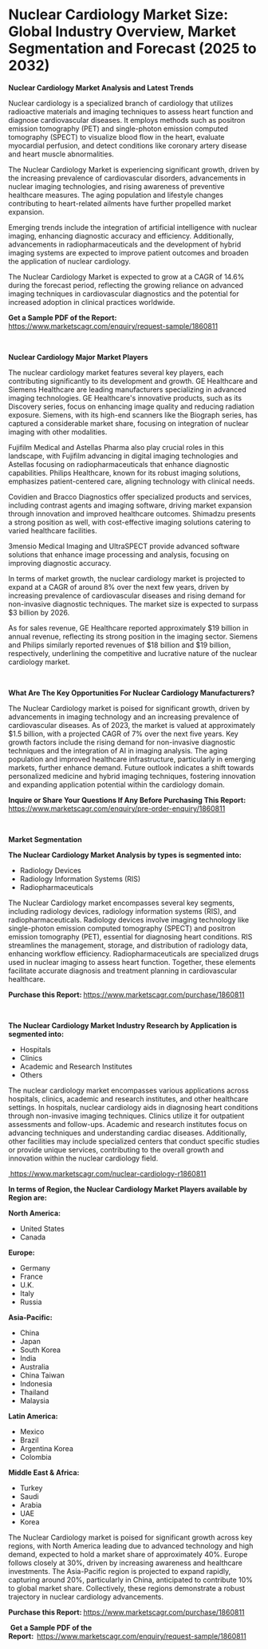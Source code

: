 <p><h1>Nuclear Cardiology Market Size: Global Industry Overview, Market Segmentation and Forecast (2025 to 2032)</h1></p><p><strong>Nuclear Cardiology Market Analysis and Latest Trends</strong></p>
<p><p>Nuclear cardiology is a specialized branch of cardiology that utilizes radioactive materials and imaging techniques to assess heart function and diagnose cardiovascular diseases. It employs methods such as positron emission tomography (PET) and single-photon emission computed tomography (SPECT) to visualize blood flow in the heart, evaluate myocardial perfusion, and detect conditions like coronary artery disease and heart muscle abnormalities.</p><p>The Nuclear Cardiology Market is experiencing significant growth, driven by the increasing prevalence of cardiovascular disorders, advancements in nuclear imaging technologies, and rising awareness of preventive healthcare measures. The aging population and lifestyle changes contributing to heart-related ailments have further propelled market expansion. </p><p>Emerging trends include the integration of artificial intelligence with nuclear imaging, enhancing diagnostic accuracy and efficiency. Additionally, advancements in radiopharmaceuticals and the development of hybrid imaging systems are expected to improve patient outcomes and broaden the application of nuclear cardiology. </p><p>The Nuclear Cardiology Market is expected to grow at a CAGR of 14.6% during the forecast period, reflecting the growing reliance on advanced imaging techniques in cardiovascular diagnostics and the potential for increased adoption in clinical practices worldwide.</p></p>
<p><strong>Get a Sample PDF of the Report:&nbsp;</strong> <a href="https://www.marketscagr.com/enquiry/request-sample/1860811?utm_campaign=1126&utm_medium=2&utm_source=Github&utm_content=ia&utm_term=13042025&utm_id=nuclear-cardiology">https://www.marketscagr.com/enquiry/request-sample/1860811</a></p>
<p>&nbsp;</p>
<p><strong>Nuclear Cardiology Major Market Players</strong></p>
<p><p>The nuclear cardiology market features several key players, each contributing significantly to its development and growth. GE Healthcare and Siemens Healthcare are leading manufacturers specializing in advanced imaging technologies. GE Healthcare's innovative products, such as its Discovery series, focus on enhancing image quality and reducing radiation exposure. Siemens, with its high-end scanners like the Biograph series, has captured a considerable market share, focusing on integration of nuclear imaging with other modalities.</p><p>Fujifilm Medical and Astellas Pharma also play crucial roles in this landscape, with Fujifilm advancing in digital imaging technologies and Astellas focusing on radiopharmaceuticals that enhance diagnostic capabilities. Philips Healthcare, known for its robust imaging solutions, emphasizes patient-centered care, aligning technology with clinical needs.</p><p>Covidien and Bracco Diagnostics offer specialized products and services, including contrast agents and imaging software, driving market expansion through innovation and improved healthcare outcomes. Shimadzu presents a strong position as well, with cost-effective imaging solutions catering to varied healthcare facilities.</p><p>3mensio Medical Imaging and UltraSPECT provide advanced software solutions that enhance image processing and analysis, focusing on improving diagnostic accuracy.</p><p>In terms of market growth, the nuclear cardiology market is projected to expand at a CAGR of around 8% over the next few years, driven by increasing prevalence of cardiovascular diseases and rising demand for non-invasive diagnostic techniques. The market size is expected to surpass $3 billion by 2026.</p><p>As for sales revenue, GE Healthcare reported approximately $19 billion in annual revenue, reflecting its strong position in the imaging sector. Siemens and Philips similarly reported revenues of $18 billion and $19 billion, respectively, underlining the competitive and lucrative nature of the nuclear cardiology market.</p></p>
<p>&nbsp;</p>
<p><strong>What Are The Key Opportunities For Nuclear Cardiology Manufacturers?</strong></p>
<p><p>The Nuclear Cardiology market is poised for significant growth, driven by advancements in imaging technology and an increasing prevalence of cardiovascular diseases. As of 2023, the market is valued at approximately $1.5 billion, with a projected CAGR of 7% over the next five years. Key growth factors include the rising demand for non-invasive diagnostic techniques and the integration of AI in imaging analysis. The aging population and improved healthcare infrastructure, particularly in emerging markets, further enhance demand. Future outlook indicates a shift towards personalized medicine and hybrid imaging techniques, fostering innovation and expanding application potential within the cardiology domain.</p></p>
<p><strong>Inquire or Share Your Questions If Any Before Purchasing This Report:</strong> <a href="https://www.marketscagr.com/enquiry/pre-order-enquiry/1860811?utm_campaign=1126&utm_medium=2&utm_source=Github&utm_content=ia&utm_term=13042025&utm_id=nuclear-cardiology">https://www.marketscagr.com/enquiry/pre-order-enquiry/1860811</a></p>
<p>&nbsp;</p>
<p><strong>Market Segmentation</strong></p>
<p><strong>The Nuclear Cardiology Market Analysis by types is segmented into:</strong></p>
<p><ul><li>Radiology Devices</li><li>Radiology Information Systems (RIS)</li><li>Radiopharmaceuticals</li></ul></p>
<p><p>The Nuclear Cardiology market encompasses several key segments, including radiology devices, radiology information systems (RIS), and radiopharmaceuticals. Radiology devices involve imaging technology like single-photon emission computed tomography (SPECT) and positron emission tomography (PET), essential for diagnosing heart conditions. RIS streamlines the management, storage, and distribution of radiology data, enhancing workflow efficiency. Radiopharmaceuticals are specialized drugs used in nuclear imaging to assess heart function. Together, these elements facilitate accurate diagnosis and treatment planning in cardiovascular healthcare.</p></p>
<p><strong>Purchase this Report:&nbsp;</strong><a href="https://www.marketscagr.com/purchase/1860811?utm_campaign=1126&utm_medium=2&utm_source=Github&utm_content=ia&utm_term=13042025&utm_id=nuclear-cardiology">https://www.marketscagr.com/purchase/1860811</a></p>
<p>&nbsp;</p>
<p><strong>The Nuclear Cardiology Market Industry Research by Application is segmented into:</strong></p>
<p><ul><li>Hospitals</li><li>Clinics</li><li>Academic and Research Institutes</li><li>Others</li></ul></p>
<p><p>The nuclear cardiology market encompasses various applications across hospitals, clinics, academic and research institutes, and other healthcare settings. In hospitals, nuclear cardiology aids in diagnosing heart conditions through non-invasive imaging techniques. Clinics utilize it for outpatient assessments and follow-ups. Academic and research institutes focus on advancing techniques and understanding cardiac diseases. Additionally, other facilities may include specialized centers that conduct specific studies or provide unique services, contributing to the overall growth and innovation within the nuclear cardiology field.</p></p>
<p><a href="https://www.marketscagr.com/nuclear-cardiology-r1860811?utm_campaign=1126&utm_medium=2&utm_source=Github&utm_content=ia&utm_term=13042025&utm_id=nuclear-cardiology">&nbsp;https://www.marketscagr.com/nuclear-cardiology-r1860811</a></p>
<p><strong>In terms of Region, the Nuclear Cardiology Market Players available by Region are:</strong></p>
<p>
    <p> <strong> North America: </strong>
        <ul>
            <li>United States</li>
            <li>Canada</li>
        </ul>
        </p> 
    <p> <strong> Europe: </strong>
        <ul>
            <li>Germany</li>
            <li>France</li>
            <li>U.K.</li>
            <li>Italy</li>
            <li>Russia</li>
        </ul>
        </p> 
    <p> <strong> Asia-Pacific: </strong>
        <ul>
            <li>China</li>
            <li>Japan</li>
            <li>South Korea</li>
            <li>India</li>
            <li>Australia</li>
            <li>China Taiwan</li>
            <li>Indonesia</li>
            <li>Thailand</li>
            <li>Malaysia</li>
        </ul>
        </p> 
    <p> <strong> Latin America: </strong>
        <ul>
            <li>Mexico</li>
            <li>Brazil</li>
            <li>Argentina Korea</li>
            <li>Colombia</li>
        </ul>
        </p> 
    <p> <strong> Middle East & Africa: </strong>
        <ul>
            <li>Turkey</li>
            <li>Saudi</li>
            <li>Arabia</li>
            <li>UAE</li>
            <li>Korea</li>
        </ul>
    </p>
    </p>
<p><p>The Nuclear Cardiology market is poised for significant growth across key regions, with North America leading due to advanced technology and high demand, expected to hold a market share of approximately 40%. Europe follows closely at 30%, driven by increasing awareness and healthcare investments. The Asia-Pacific region is projected to expand rapidly, capturing around 20%, particularly in China, anticipated to contribute 10% to global market share. Collectively, these regions demonstrate a robust trajectory in nuclear cardiology advancements.</p></p>
<p><strong>Purchase this Report: </strong><a href="https://www.marketscagr.com/purchase/1860811?utm_campaign=1126&utm_medium=2&utm_source=Github&utm_content=ia&utm_term=13042025&utm_id=nuclear-cardiology">https://www.marketscagr.com/purchase/1860811</a></p>
<p>&nbsp;<strong>Get a Sample PDF of the Report:&nbsp;&nbsp;</strong><a href="https://www.marketscagr.com/enquiry/request-sample/1860811?utm_campaign=1126&utm_medium=2&utm_source=Github&utm_content=ia&utm_term=13042025&utm_id=nuclear-cardiology">https://www.marketscagr.com/enquiry/request-sample/1860811</a></p>
<p><strong></strong></p>
<p><p></p><p></p><p></p></p>